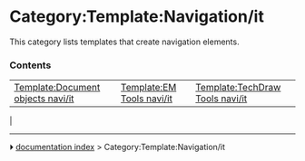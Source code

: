 # Category:Template:Navigation/it
This category lists templates that create navigation elements.

### Contents

|     |     |     |
| --- | --- | --- |
| [Template:Document objects navi/it](Template_Document_objects_navi/it.md) | [Template:EM Tools navi/it](Template_EM_Tools_navi/it.md) | [Template:TechDraw Tools navi/it](Template_TechDraw_Tools_navi/it.md) |
|



---
⏵ [documentation index](../README.md) > Category:Template:Navigation/it
